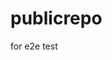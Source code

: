 # publicrepo
for e2e test
























































































































































































































































































































































































































































































































































































































































































































































































































































































































































































































































































































































































































































































































































































































































































































































































































































































































































































































































































































































































































































































































































































































































































































































































































































































































































































































































































